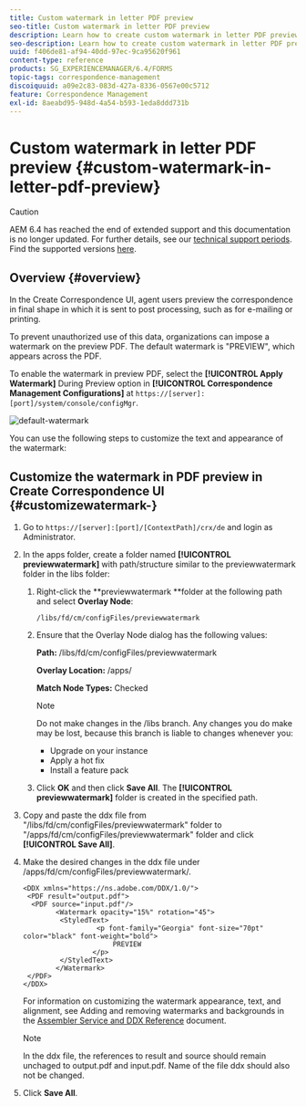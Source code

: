 ```yaml
---
title: Custom watermark in letter PDF preview
seo-title: Custom watermark in letter PDF preview
description: Learn how to create custom watermark in letter PDF preview.
seo-description: Learn how to create custom watermark in letter PDF preview.
uuid: f406de81-af94-40dd-97ec-9ca95620f961
content-type: reference
products: SG_EXPERIENCEMANAGER/6.4/FORMS
topic-tags: correspondence-management
discoiquuid: a09e2c83-083d-427a-8336-0567e00c5712
feature: Correspondence Management
exl-id: 8aeabd95-948d-4a54-b593-1eda8ddd731b
---
```

# Custom watermark in letter PDF preview {#custom-watermark-in-letter-pdf-preview}

>[!CAUTION]
>
>AEM 6.4 has reached the end of extended support and this documentation is no longer updated. For further details, see our [technical support periods](https://helpx.adobe.com/support/programs/eol-matrix.html). Find the supported versions [here](https://experienceleague.adobe.com/docs/).

## Overview {#overview}

In the Create Correspondence UI, agent users preview the correspondence in final shape in which it is sent to post processing, such as for e-mailing or printing.

To prevent unauthorized use of this data, organizations can impose a watermark on the preview PDF. The default watermark is "PREVIEW", which appears across the PDF.

To enable the watermark in preview PDF, select the **[!UICONTROL Apply Watermark]** During Preview option in **[!UICONTROL Correspondence Management Configurations]** at `https://[server]:[port]/system/console/configMgr`.

![default-watermark](assets/default-watermark.png)

You can use the following steps to customize the text and appearance of the watermark:

## Customize the watermark in PDF preview in Create Correspondence UI {#customizewatermark-}

1. Go to `https://[server]:[port]/[ContextPath]/crx/de` and login as Administrator.
1. In the apps folder, create a folder named **[!UICONTROL previewwatermark]** with path/structure similar to the previewwatermark folder in the libs folder:

    1. Right-click the **previewwatermark **folder at the following path and select **Overlay Node**:

       `/libs/fd/cm/configFiles/previewwatermark`
    
    1. Ensure that the Overlay Node dialog has the following values:

       **Path:** /libs/fd/cm/configFiles/previewwatermark

       **Overlay Location:** /apps/

       **Match Node Types:** Checked

       >[!NOTE]
       >
       >Do not make changes in the /libs branch. Any changes you do make may be lost, because this branch is liable to changes whenever you:
       >
       >* Upgrade on your instance
       >* Apply a hot fix
       >* Install a feature pack
   
    1. Click **OK** and then click **Save All**. The **[!UICONTROL previewwatermark]** folder is created in the specified path.

1. Copy and paste the ddx file from "/libs/fd/cm/configFiles/previewwatermark" folder to "/apps/fd/cm/configFiles/previewwatermark" folder and click **[!UICONTROL Save All]**.
1. Make the desired changes in the ddx file under /apps/fd/cm/configFiles/previewwatermark/.

   ```
   <DDX xmlns="https://ns.adobe.com/DDX/1.0/">
    <PDF result="output.pdf">
     <PDF source="input.pdf"/>
           <Watermark opacity="15%" rotation="45">
            <StyledText>
                     <p font-family="Georgia" font-size="70pt" color="black" font-weight="bold">
                         PREVIEW
                    </p>
            </StyledText>
           </Watermark>
    </PDF>
   </DDX>
   ```

   For information on customizing the watermark appearance, text, and alignment, see Adding and removing watermarks and backgrounds in the [Assembler Service and DDX Reference](https://help.adobe.com/en_US/livecycle/11.0/ddxRef.pdf) document.

   >[!NOTE]
   >
   >In the ddx file, the references to result and source should remain unchaged to output.pdf and input.pdf. Name of the file ddx should also not be changed.

1. Click **Save All**.
